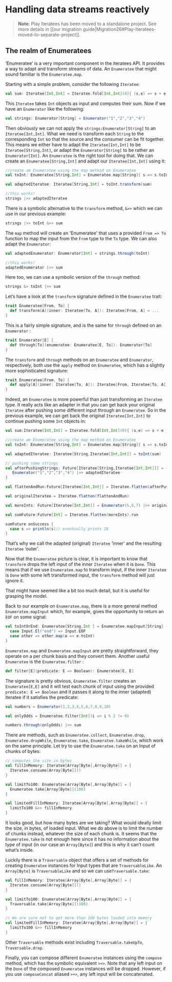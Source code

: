 <!--- Copyright (C) 2009-2018 Lightbend Inc. <https://www.lightbend.com> -->
# Handling data streams reactively

> **Note**: Play Iteratees has been moved to a standalone project. See more details in [[our migration guide|Migration26#Play-Iteratees-moved-to-separate-project]].

## The realm of Enumeratees

‘Enumeratee’ is a very important component in the iteratees API. It provides a way to adapt and transform streams of data. An `Enumeratee` that might sound familiar is the `Enumeratee.map`.

Starting with a simple problem, consider the following `Iteratee`:

```scala
val sum: Iteratee[Int,Int] = Iteratee.fold[Int,Int](0){ (s,e) => s + e }
```

This `Iteratee` takes `Int` objects as input and computes their sum. Now if we have an `Enumerator` like the following:

```scala
val strings: Enumerator[String] = Enumerator("1","2","3","4")
```

Then obviously we can not apply the `strings:Enumerator[String]` to an `Iteratee[Int,Int]`. What we need is transform each `String` to the corresponding `Int` so that the source and the consumer can be fit together. This means we either have to adapt the `Iteratee[Int,Int]` to be `Iteratee[String,Int]`, or adapt the `Enumerator[String]` to be rather an `Enumerator[Int]`.
An `Enumeratee` is the right tool for doing that. We can create an `Enumeratee[String,Int]` and adapt our `Iteratee[Int,Int]` using it:

```scala
//create am Enumeratee using the map method on Enumeratee
val toInt: Enumeratee[String,Int] = Enumeratee.map[String]{ s => s.toInt } 

val adaptedIteratee: Iteratee[String,Int] = toInt.transform(sum)

//this works!
strings |>> adaptedIteratee
```
There is a symbolic alternative to the `transform` method, `&>>` which we can use in our previous example:

```scala
strings |>> toInt &>> sum 
```

The `map` method will create an 'Enumeratee' that uses a provided `From => To` function to map the input from the `From` type to the `To` type. We can also adapt the `Enumerator`:

```scala
val adaptedEnumerator: Enumerator[Int] = strings.through(toInt)

//this works!
adaptedEnumerator |>> sum
```

Here too, we can use a symbolic version of the `through` method:

```scala
strings &> toInt |>> sum
```

Let’s have a look at the `transform` signature defined in the `Enumeratee` trait:

```scala
trait Enumeratee[From, To] {
  def transform[A](inner: Iteratee[To, A]): Iteratee[From, A] = ...
}
```

This is a fairly simple signature, and is the same for `through` defined on an `Enumerator` :

```scala
trait Enumerator[E] {
  def through[To](enumeratee: Enumeratee[E, To]): Enumerator[To] 
}
```

The `transform` and `through` methods on an `Enumeratee` and `Enumerator`, respectively, both use the `apply` method on `Enumeratee`, which has a slightly more sophisticated signature:

```scala
trait Enumeratee[From, To] {
  def apply[A](inner: Iteratee[To, A]): Iteratee[From, Iteratee[To, A]] = ...
}
```

Indeed, an `Enumeratee` is more powerful than just transforming an `Iteratee` type. It really acts like an adapter in that you can get back your original `Iteratee` after pushing some different input through an `Enumeratee`. So in the previous example, we can get back the original `Iteratee[Int,Int]` to continue pushing some `Int` objects in:

```scala
val sum:Iteratee[Int,Int] = Iteratee.fold[Int,Int](0){ (s,e) => s + e }

//create am Enumeratee using the map method on Enumeratee
val toInt: Enumeratee[String,Int] = Enumeratee.map[String]{ s => s.toInt } 

val adaptedIteratee: Iteratee[String,Iteratee[Int,Int]] = toInt(sum)

// pushing some strings
val afterPushingStrings: Future[Iteratee[String,Iteratee[Int,Int]]] = {
   Enumerator("1","2","3","4") |>> adaptedIteratee
}

val flattenAndRun:Future[Iteratee[Int,Int]] = Iteratee.flatten(afterPushingStrings).run

val originalIteratee = Iteratee.flatten(flattenAndRun)

val moreInts: Future[Iteratee[Int,Int]] = Enumerator(5,6,7) |>> originalIteratee

val sumFuture:Future[Int] = Iteratee.flatten(moreInts).run

sumFuture onSuccess {
  case s => println(s)// eventually prints 28 
} 
```

That’s why we call the adapted (original) `Iteratee` ‘inner’ and the resulting `Iteratee` ‘outer’.

Now that the `Enumeratee` picture is clear, it is important to know that `transform` drops the left input of the inner `Iteratee` when it is `Done`. This means that if we use `Enumeratee.map` to transform input, if the inner `Iteratee` is `Done` with some left transformed input, the `transform` method will just ignore it.

That might have seemed like a bit too much detail, but it is useful for grasping the model.

Back to our example on `Enumeratee.map`, there is a more general method `Enumeratee.mapInput` which, for example, gives the opportunity to return an `EOF` on some signal:

```scala
val toIntOrEnd: Enumeratee[String,Int ] = Enumeratee.mapInput[String] {
  case Input.El("end") => Input.EOF
  case other => other.map(e => e.toInt)
}
```

`Enumeratee.map` and `Enumeratee.mapInput` are pretty straightforward, they operate on a per chunk basis and they convert them. Another useful `Enumeratee` is the `Enumeratee.filter` :

```scala
def filter[E](predicate: E => Boolean): Enumeratee[E, E]
```

The signature is pretty obvious, `Enumeratee.filter` creates an `Enumeratee[E,E]` and it will test each chunk of input using the provided `predicate: E => Boolean` and it passes it along to the inner (adapted) iteratee if it satisfies the predicate:

```scala
val numbers = Enumerator(1,2,3,4,5,6,7,8,9,10)

val onlyOdds = Enumeratee.filter[Int](i => i % 2 != 0)

numbers.through(onlyOdds) |>> sum
```

There are methods, such as `Enumeratee.collect`, `Enumeratee.drop`, `Enumeratee.dropWhile`, `Enumeratee.take`, `Enumeratee.takeWhile`, which work on the same principle.
Let try to use the `Enumeratee.take` on an Input of chunks of bytes:

```scala
// computes the size in bytes
val fillInMemory: Iteratee[Array[Byte],Array[Byte]] = {
  Iteratee.consume[Array[Byte]]()
}

val limitTo100: Enumeratee[Array[Byte],Array[Byte]] = {
  Enumeratee.take[Array[Byte]](100)
}

val limitedFillInMemory: Iteratee[Array[Byte],Array[Byte]] = {
  limitTo100 &>> fillInMemory
}
```

It looks good, but how many bytes are we taking? What would ideally limit the size, in bytes, of loaded input. What we do above is to limit the number of chunks instead, whatever the size of each chunk is. It seems that the `Enumeratee.take` is not enough here since it has no information about the type of input (in our case an `Array[Byte]`) and this is why it can’t count what’s inside.

Luckily there is a `Traversable` object that offers a set of methods for creating `Enumeratee` instances for Input types that are `TraversableLike`. An `Array[Byte]` is `TraversableLike` and so we can use`Traversable.take`:

```scala
val fillInMemory: Iteratee[Array[Byte],Array[Byte]] = {
  Iteratee.consume[Array[Byte]]()
}

val limitTo100: Enumeratee[Array[Byte],Array[Byte]] = {
  Traversable.take[Array[Byte]](100)
}

// We are sure not to get more than 100 bytes loaded into memory
val limitedFillInMemory: Iteratee[Array[Byte],Array[Byte]] = {
  limitTo100 &>> fillInMemory
}
```

Other `Traversable` methods exist including `Traversable.takeUpTo`, `Traversable.drop`.

Finally, you can compose different `Enumeratee` instances using the `compose` method, which has the symbolic equivalent `><>`. Note that any left input on the `Done` of the composed `Enumeratee` instances will be dropped. However, if you use `composeConcat` aliased `>+>`, any left input will be concatenated. 
